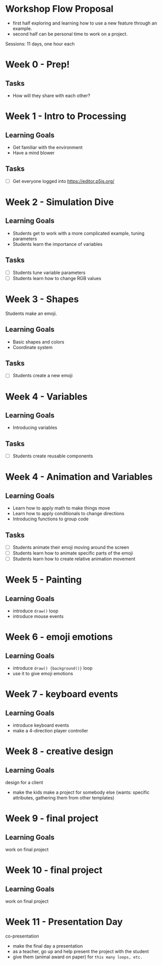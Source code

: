 # Workshop Flow Proposal

- first half exploring and learning how to use a new feature through an example. 
- second half can be personal time to work on a project.

Sessions: 11 days, one hour each
# Week 0 - Prep!
## Tasks
- How will they share with each other?

# Week 1 - Intro to Processing

## Learning Goals
- Get familiar with the environment
- Have a mind blower

## Tasks
- [ ] Get everyone logged into https://editor.p5js.org/

# Week 2 - Simulation Dive

## Learning Goals
- Students get to work with a more complicated example, tuning parameters
- Students learn the importance of variables

## Tasks
- [ ] Students tune variable parameters
- [ ] Students learn how to change RGB values

# Week 3 - Shapes

Students make an emoji.

## Learning Goals
- Basic shapes and colors
- Coordinate system

## Tasks
- [ ] Students create a new emoji

# Week 4 - Variables

## Learning Goals
- Introducing variables

## Tasks
- [ ] Students create reusable components

# Week 4 - Animation and Variables
## Learning Goals
- Learn how to apply math to make things move
- Learn how to apply conditionals to change directions
- Introducing functions to group code

## Tasks
- [ ] Students animate their emoji moving around the screen
- [ ] Students learn how to animate specific parts of the emoji
- [ ] Students learn how to create relative animation movement

# Week 5 - Painting
## Learning Goals
- introduce `draw()` loop
- introduce mouse events

# Week 6 - emoji emotions
## Learning Goals
- introduce `draw() {background()}` loop
- use it to give emoji emotions

# Week 7 - keyboard events
## Learning Goals
- introduce keyboard events
- make a 4-direction player controller

# Week 8 - creative design
## Learning Goals
design for a client
- make the kids make a project for somebody else (wants: specific attributes, gathering them from other templates)

# Week 9 - final project
## Learning Goals
work on final project

# Week 10 - final project
## Learning Goals
work on final project

# Week 11 - Presentation Day
co-presentation
- make the final day a presentation
- as a teacher, go up and help present the project with the student
- give them (animal award on paper) for `this many loops, etc.`

